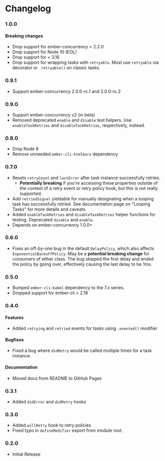 # Changelog

### 1.0.0

#### Breaking changes

- Drop support for ember-concurrency < 2.2.0
- Drop support for Node 10 (EOL)
- Drop support for < 3.16
- Drop support for wrapping tasks with `retryable`.
  Must use `retryable` via decorator or `.retryable()` on classic tasks.

### 0.9.1
- Support ember-concurrency 2.0.0-rc.1 and 2.0.0-rc.2

### 0.9.0
- Support ember-concurrency v2 (in beta)
- Removed deprecated `enable` and `disable` test helpers. Use `enableTaskRetries` and `disableTaskRetries`, respectively, instead.

### 0.8.0
- Drop Node 8
- Remove unneeded `ember-cli-htmlbars` dependency

### 0.7.0

- Resets `retryCount` and `lastError` after task instance successfully retries.
  * **Potentially breaking** if you're accessing these properties outside of the
  context of a retry event or retry policy hook, but this is not really supported.
- Add `retriedSignal` yieldable for manually designating when a looping task
  has successfully retried. See documentation page on "Looping Tasks" for more
  details and caveats.
- Added `enableTaskRetries` and `disableTaskRetries` helper functions for
  testing. Deprecated `disable` and `enable`.
- Depends on ember-concurrency 1.0.0+

### 0.6.0
- Fixes an off-by-one bug in the default `DelayPolicy`, which also affects
  `ExponentialBackoffPolicy`. May be a **potential breaking change** for
  consumers of either class. The bug skipped the first delay and ended the
  policy by going over, effectively causing the last delay to be 1ms.

### 0.5.0
- Bumped `ember-cli-babel` dependency to the 7.x series.
- Dropped support for ember-cli < 2.18

### 0.4.0

#### Features
- Added `retrying` and `retried` events for tasks using `.evented()` modifier

#### Bugfixes
- Fixed a bug where `didRetry` would be called multiple times for a task instance.

#### Documentation
- Moved docs from README to GitHub Pages

### 0.3.1

- Added `didError` and `didRetry` hooks

### 0.3.0

- Added `willRetry` hook to retry policies
- Fixed typo in `defineModifier` export from module root.

### 0.2.0

- Initial Release
